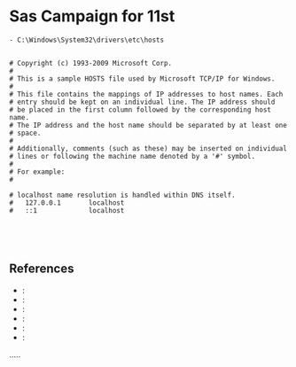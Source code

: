 Sas Campaign for 11st
=====================

```
- C:\Windows\System32\drivers\etc\hosts


# Copyright (c) 1993-2009 Microsoft Corp.
#
# This is a sample HOSTS file used by Microsoft TCP/IP for Windows.
#
# This file contains the mappings of IP addresses to host names. Each
# entry should be kept on an individual line. The IP address should
# be placed in the first column followed by the corresponding host name.
# The IP address and the host name should be separated by at least one
# space.
#
# Additionally, comments (such as these) may be inserted on individual
# lines or following the machine name denoted by a '#' symbol.
#
# For example:
#

# localhost name resolution is handled within DNS itself.
#	127.0.0.1       localhost
#	::1             localhost





```


References
----------
- []( ""):
- []( ""):
- []( ""):
- []( ""):
- []( ""):
- []( ""):

.....

